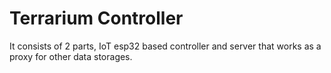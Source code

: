 # Terrarium Controller

It consists of 2 parts, IoT esp32 based controller and server that works as a proxy for other data storages.

